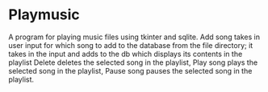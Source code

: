 # Playmusic

A program for playing music files using tkinter and sqlite. 
Add song takes in user input for which song to add to the database from the file directory; it takes in the input and adds to the db which displays its contents in the playlist
Delete deletes the selected song in the playlist, Play song plays the selected song in the playlist, Pause song pauses the selected song in the playlist. 
